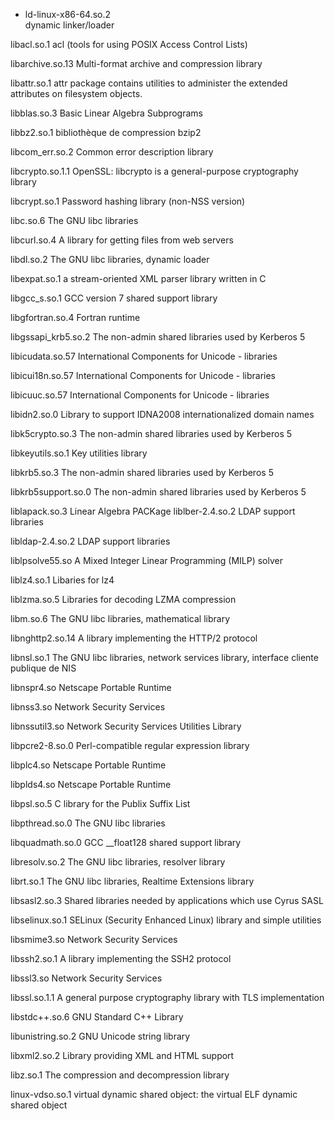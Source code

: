 * ld-linux-x86-64.so.2<br/>
dynamic linker/loader

libacl.so.1
  acl (tools for using POSIX Access Control Lists)

libarchive.so.13
  Multi-format archive and compression library

libattr.so.1
  attr package contains utilities to administer the extended attributes on filesystem objects.

libblas.so.3
  Basic Linear Algebra Subprograms

libbz2.so.1
  bibliothèque de compression bzip2

libcom_err.so.2
  Common error description library

libcrypto.so.1.1
  OpenSSL: libcrypto is a general-purpose cryptography library

libcrypt.so.1
  Password hashing library (non-NSS version)

libc.so.6
  The GNU libc libraries

libcurl.so.4
  A library for getting files from web servers

libdl.so.2
  The GNU libc libraries, dynamic loader

libexpat.so.1
  a stream-oriented XML parser library written in C

libgcc_s.so.1
  GCC version 7 shared support library

libgfortran.so.4
  Fortran runtime

libgssapi_krb5.so.2
  The non-admin shared libraries used by Kerberos 5

libicudata.so.57
  International Components for Unicode - libraries

libicui18n.so.57
  International Components for Unicode - libraries

libicuuc.so.57
  International Components for Unicode - libraries

libidn2.so.0
  Library to support IDNA2008 internationalized domain names

libk5crypto.so.3
  The non-admin shared libraries used by Kerberos 5

libkeyutils.so.1
  Key utilities library

libkrb5.so.3
  The non-admin shared libraries used by Kerberos 5

libkrb5support.so.0
  The non-admin shared libraries used by Kerberos 5

liblapack.so.3
  Linear Algebra PACKage
liblber-2.4.so.2
  LDAP support libraries

libldap-2.4.so.2
  LDAP support libraries

liblpsolve55.so
  A Mixed Integer Linear Programming (MILP) solver

liblz4.so.1
   Libaries for lz4

liblzma.so.5
  Libraries for decoding LZMA compression

libm.so.6
  The GNU libc libraries, mathematical library

libnghttp2.so.14
  A library implementing the HTTP/2 protocol

libnsl.so.1
  The GNU libc libraries, network services library, interface cliente publique de NIS

libnspr4.so
  Netscape Portable Runtime

libnss3.so
  Network Security Services

libnssutil3.so
  Network Security Services Utilities Library

libpcre2-8.so.0
  Perl-compatible regular expression library

libplc4.so
  Netscape Portable Runtime

libplds4.so
  Netscape Portable Runtime

libpsl.so.5
  C library for the Publix Suffix List

libpthread.so.0
  The GNU libc libraries

libquadmath.so.0
  GCC __float128 shared support library

libresolv.so.2
  The GNU libc libraries, resolver library

librt.so.1
  The GNU libc libraries, Realtime Extensions library

libsasl2.so.3
  Shared libraries needed by applications which use Cyrus SASL

libselinux.so.1
  SELinux (Security Enhanced Linux) library and simple utilities

libsmime3.so
  Network Security Services

libssh2.so.1
  A library implementing the SSH2 protocol

libssl3.so
  Network Security Services

libssl.so.1.1
  A general purpose cryptography library with TLS implementation

libstdc++.so.6
  GNU Standard C++ Library

libunistring.so.2
  GNU Unicode string library

libxml2.so.2
  Library providing XML and HTML support

libz.so.1
  The compression and decompression library

linux-vdso.so.1
  virtual dynamic shared object: the virtual ELF dynamic shared object
